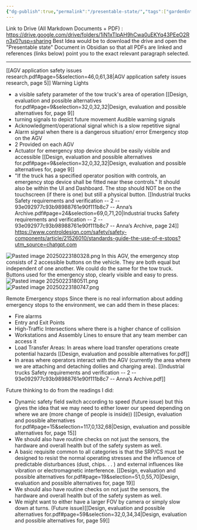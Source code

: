 ```yaml
---
{"dg-publish":true,"permalink":"/presentable-state/","tags":["gardenEntry"]}
---
```



Link to Drive (All Markdown Documents + PDF) : https://drive.google.com/drive/folders/1iN1xTIpAH9hCwa0uEKYq43PEeO2Rn3x0?usp=sharing
Best Idea would be to download the drive and open the "Presentable state" Document in Obsidian so that all PDFs are linked and references (links below) point you to the exact relevant paragraph selected.

---

[[AGV application safety issues research.pdf#page=5&selection=46,0,61,38|AGV application safety issues research, page 5]]
Warning Lights 
- a visible safety parameter of the tow truck's area of operation [[Design, evaluation and possible alternatives for.pdf#page=9&selection=32,0,32,32|Design, evaluation and possible alternatives for, page 9]]
- turning signals to depict future movement
Audible warning signals 
- Acknowledgment/operational signal which is a slow repetitive signal
- Alarm signal when there is a dangerous situation/ error
Emergency stop on the AGV
- 2 Provided on each AGV
- Actuator for emergency stop device should be easily visible and accessible [[Design, evaluation and possible alternatives for.pdf#page=9&selection=32,0,32,32|Design, evaluation and possible alternatives for, page 9]]
- "If the truck has a specified operator position with controls, an emergency stop device shall be fitted near these controls." It should also be within the UI and Dashboard. The stop should NOT be on the touchscreen (if there is one) but still a physical button. [[Industrial trucks  Safety requirements and verification -- 2 -- 93e092977c93b98988761e90f111b8c7 -- Anna’s Archive.pdf#page=24&selection=69,0,71,20|Industrial trucks  Safety requirements and verification -- 2 -- 93e092977c93b98988761e90f111b8c7 -- Anna’s Archive, page 24]] https://www.controldesign.com/safety/safety-components/article/21526010/standards-guide-the-use-of-e-stops?utm_source=chatgpt.com


![Pasted image 20250223180328.png](/img/user/images/Pasted%20image%2020250223180328.png)
In this AGV, the emergency stop consists of 2 accessible buttons on the vehicle. They are both equal but independent of one another. 
We could do the same for the tow truck. 
Buttons used for the emergency stop, clearly visible and easy to press.
![Pasted image 20250223180511.png](/img/user/images/Pasted%20image%2020250223180511.png)
![Pasted image 20250223180747.png](/img/user/images/Pasted%20image%2020250223180747.png)


Remote Emergency stops
Since there is no real information about adding emergency stops to the environment, we can  add them in these places:
- Fire alarms
- Entry and Exit Points
- High-Traffic Intersections where there is a higher chance of collision
- Workstations and Assembly Lines to ensure that any team member can access it
- Load Transfer Areas: In areas where load transfer operations create potential hazards [[Design, evaluation and possible alternatives for.pdf]]
- In areas where operators interact with the AGV (currently the area where we are attaching and detaching dollies and charging area). [[Industrial trucks  Safety requirements and verification -- 2 -- 93e092977c93b98988761e90f111b8c7 -- Anna’s Archive.pdf]]




Future thinking to do from the readings I did: 
- Dynamic safety field switch according to speed (future issue) but this gives the idea that we may need to either lower our speed depending on where we are (more change of people is inside)) [[Design, evaluation and possible alternatives for.pdf#page=15&selection=117,0,132,68|Design, evaluation and possible alternatives for, page 15]]
- We should also have routine checks on not just the sensors, the hardware and overall health but of the safety system as well.
- A basic requisite common to all categories is that the SRP/CS must be designed to resist the normal operating stresses and the influence of predictable disturbances (dust, chips. . . ) and external influences like vibration or electromagnetic interference. [[Design, evaluation and possible alternatives for.pdf#page=19&selection=51,0,55,70|Design, evaluation and possible alternatives for, page 19]]
- We should also have routine checks on not just the sensors, the hardware and overall health but of the safety system as well.
- We might want to either have a larger FOV by camera or simply slow down at turns. (Future issue)[[Design, evaluation and possible alternatives for.pdf#page=59&selection=32,0,34,34|Design, evaluation and possible alternatives for, page 59]]


